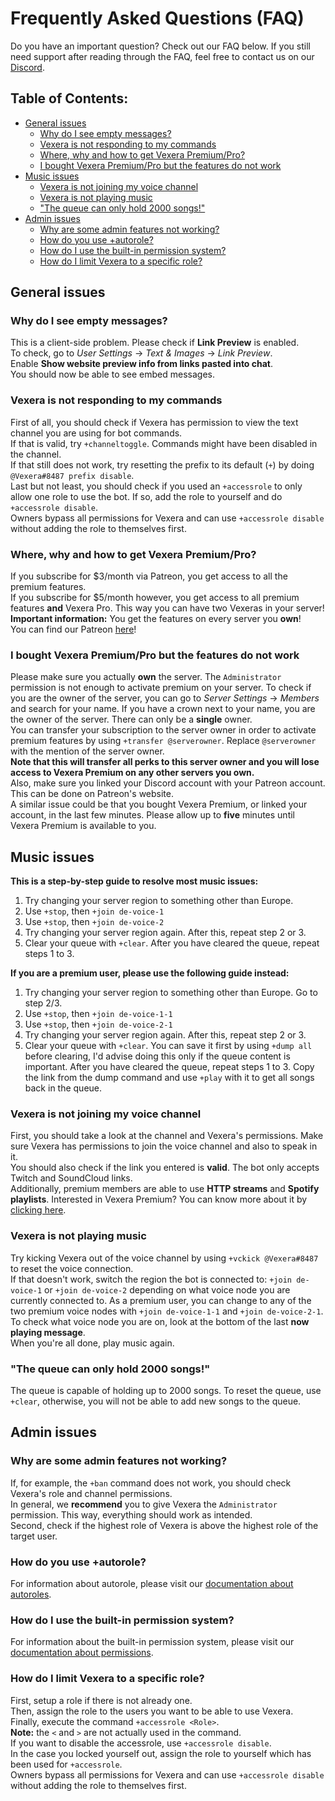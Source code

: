 # Frequently Asked Questions (FAQ)

Do you have an important question? Check out our FAQ below. If you still need support after reading through the FAQ, feel free to contact us on our <a href="https://discord.gg/VzbRGWF" target="_blank">Discord</a>.

## Table of Contents:

- [General issues](#general-issues)
  - [Why do I see empty messages?](#why-do-i-see-empty-messages)
  - [Vexera is not responding to my commands](#vexera-is-not-responding-to-my-commands)
  - [Where, why and how to get Vexera Premium/Pro?](#where-why-and-how-to-get-vexera-premium-pro)
  - [I bought Vexera Premium/Pro but the features do not work](#i-bought-vexera-premium-pro-but-the-features-do-not-work)
- [Music issues](#music-issues)
  - [Vexera is not joining my voice channel](#vexera-is-not-joining-my-voice-channel)
  - [Vexera is not playing music](#vexera-is-not-playing-music)
  - ["The queue can only hold 2000 songs!"](#quot-the-queue-can-only-hold-2000-songs-quot)
- [Admin issues](#admin-issues)
  - [Why are some admin features not working?](#why-are-some-admin-features-not-working)
  - [How do you use +autorole?](#how-do-you-use-autorole)
  - [How do I use the built-in permission system?](#how-do-i-use-the-built-in-permission-system)
  - [How do I limit Vexera to a specific role?](#how-do-i-limit-vexera-to-a-specific-role)

## General issues

### Why do I see empty messages?

This is a client-side problem. Please check if **Link Preview** is enabled.<br/>
To check, go to _User Settings_ -> _Text & Images_ -> _Link Preview_.<br/>
Enable **Show website preview info from links pasted into chat**.<br/>
You should now be able to see embed messages.

### Vexera is not responding to my commands

First of all, you should check if Vexera has permission to view the text channel you are using for bot commands.<br/>
If that is valid, try `+channeltoggle`. Commands might have been disabled in the channel.<br/>
If that still does not work, try resetting the prefix to its default (`+`) by doing `@Vexera#8487 prefix disable`.<br/>
Last but not least, you should check if you used an `+accessrole` to only allow one role to use the bot. If so, add the role to yourself and do `+accessrole disable`.<br/>
Owners bypass all permissions for Vexera and can use `+accessrole disable` without adding the role to themselves first.

### Where, why and how to get Vexera Premium/Pro?

If you subscribe for $3/month via Patreon, you get access to all the premium features.<br/>
If you subscribe for $5/month however, you get access to all premium features **and** Vexera Pro. This way you can have two Vexeras in your server!<br/>
**Important information:** You get the features on every server you **own**!<br/>
You can find our Patreon [here](https://www.patreon.com/bePatron?c=703870&rid=1291630)!

### I bought Vexera Premium/Pro but the features do not work

Please make sure you actually **own** the server. The `Administrator` permission is not enough to activate premium on your server. To check if you are the owner of the server, you can go to _Server Settings_ → _Members_ and search for your name. If you have a crown next to your name, you are the owner of the server. There can only be a **single** owner.<br/>
You can transfer your subscription to the server owner in order to activate premium features by using `+transfer @serverowner`. Replace `@serverowner` with the mention of the server owner.<br/>
**Note that this will transfer all perks to this server owner and you will lose access to Vexera Premium on any other servers you own.**<br/>
Also, make sure you linked your Discord account with your Patreon account. This can be done on Patreon's website.<br/>
A similar issue could be that you bought Vexera Premium, or linked your account, in the last few minutes. Please allow up to **five** minutes until Vexera Premium is available to you.

## Music issues

**This is a step-by-step guide to resolve most music issues:**

1. Try changing your server region to something other than Europe.
2. Use `​+stop`​, then `​+join de-voice-1`​
3. Use `​+stop`​, then `​+join de-voice-2`​
4. Try changing your server region again. After this, repeat step 2 or 3.
5. Clear your queue with `​+clear`​. After you have cleared the queue, repeat steps 1 to 3.

**If you are a premium user, please use the following guide instead:**

1. Try changing your server region to something other than Europe. Go to step 2/3.
2. Use `​+stop`​, then `​+join de-voice-1-1`​
3. Use `​+stop`​, then `​+join de-voice-2-1`​
4. Try changing your server region again. After this, repeat step 2 or 3.
5. Clear your queue with `​+clear`​. You can save it first by using `​+dump all`​ before clearing, I'd advise doing this only if the queue content is important. After you have cleared the queue, repeat steps 1 to 3. Copy the link from the dump command and use `​+play`​ with it to get all songs back in the queue.

### Vexera is not joining my voice channel

First, you should take a look at the channel and Vexera's permissions. Make sure Vexera has permissions to join the voice channel and also to speak in it.<br/>
You should also check if the link you entered is **valid**. The bot only accepts Twitch and SoundCloud links.<br/>
Additionally, premium members are able to use **HTTP streams** and **Spotify playlists**. Interested in Vexera Premium? You can know more about it by [clicking here](https://vexera.io/premium).

### Vexera is not playing music

Try kicking Vexera out of the voice channel by using `+vckick @Vexera#8487` to reset the voice connection.<br/>
If that doesn't work, switch the region the bot is connected to: `+join de-voice-1` or `+join de-voice-2` depending on what voice node you are currently connected to. As a premium user, you can change to any of the two premium voice nodes with `+join de-voice-1-1` and `+join de-voice-2-1`.<br/>
To check what voice node you are on, look at the bottom of the last **now playing message**.<br/>
When you're all done, play music again.

### "The queue can only hold 2000 songs!"

The queue is capable of holding up to 2000 songs. To reset the queue, use `+clear`, otherwise, you will not be able to add new songs to the queue.

## Admin issues

### Why are some admin features not working?

If, for example, the `+ban` command does not work, you should check Vexera's role and channel permissions.<br/>
In general, we **recommend** you to give Vexera the `Administrator` permission. This way, everything should work as intended.<br/>
Second, check if the highest role of Vexera is above the highest role of the target user.

### How do you use +autorole?

For information about autorole, please visit our [documentation about autoroles](/docs/autorole).

### How do I use the built-in permission system?

For information about the built-in permission system, please visit our [documentation about permissions](/docs/permissions).

### How do I limit Vexera to a specific role?

First, setup a role if there is not already one.<br/>
Then, assign the role to the users you want to be able to use Vexera.<br/>
Finally, execute the command `+accessrole <Role>`.<br/>
**Note:** the `<` and `>` are not actually used in the command.<br/>
If you want to disable the accessrole, use `+accessrole disable`.<br/>
In the case you locked yourself out, assign the role to yourself which has been used for `+accessrole`.<br/>
Owners bypass all permissions for Vexera and can use `+accessrole disable` without adding the role to themselves first.
